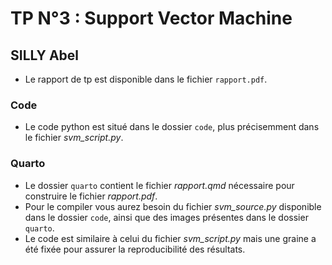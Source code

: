 # TP N°3 : Support Vector Machine
## SILLY Abel

 - Le rapport de tp est disponible dans le fichier `rapport.pdf`.

### Code
 - Le code python est situé dans le dossier `code`, plus précisemment dans le fichier *svm_script.py*.


### Quarto
 - Le dossier `quarto` contient le fichier *rapport.qmd* nécessaire pour construire le fichier *rapport.pdf*. 
 - Pour le compiler vous aurez besoin du fichier *svm_source.py* disponible dans le dossier `code`, ainsi que des images présentes dans le dossier `quarto`.
 - Le code est similaire à celui du fichier *svm_script.py* mais une graine a été fixée pour assurer la reproducibilité des résultats.